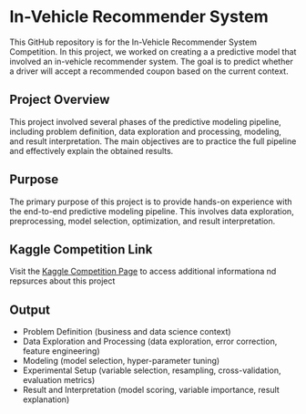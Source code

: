 # In-Vehicle Recommender System

This GitHub repository is for the In-Vehicle Recommender System Competition. In this project, we worked on creating a a predictive model that involved an in-vehicle recommender system. The goal is to predict whether a driver will accept a recommended coupon based on the current context.

## Project Overview

This project involved several phases of the predictive modeling pipeline, including problem definition, data exploration and processing, modeling, and result interpretation. The main objectives are to practice the full pipeline and effectively explain the obtained results.

## Purpose

The primary purpose of this project is to provide hands-on experience with the end-to-end predictive modeling pipeline. This involves data exploration, preprocessing, model selection, optimization, and result interpretation. 

## Kaggle Competition Link

Visit the [Kaggle Competition Page](https://www.kaggle.com/competitions/mbd2022-in-vehicle-coupon-recommendation/overview) to access additional informationa nd repsurces about this project

## Output

- Problem Definition (business and data science context)
- Data Exploration and Processing (data exploration, error correction, feature engineering)
- Modeling (model selection, hyper-parameter tuning)
- Experimental Setup (variable selection, resampling, cross-validation, evaluation metrics)
- Result and Interpretation (model scoring, variable importance, result explanation)
